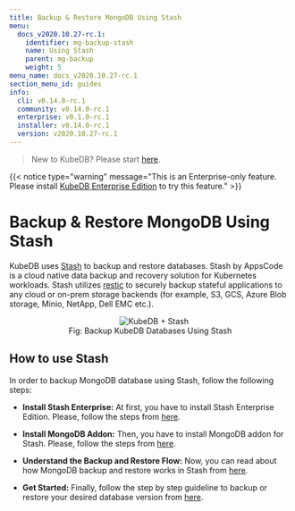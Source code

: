 ```yaml
---
title: Backup & Restore MongoDB Using Stash
menu:
  docs_v2020.10.27-rc.1:
    identifier: mg-backup-stash
    name: Using Stash
    parent: mg-backup
    weight: 5
menu_name: docs_v2020.10.27-rc.1
section_menu_id: guides
info:
  cli: v0.14.0-rc.1
  community: v0.14.0-rc.1
  enterprise: v0.1.0-rc.1
  installer: v0.14.0-rc.1
  version: v2020.10.27-rc.1
---
```


> New to KubeDB? Please start [here](/docs/v2020.10.27-rc.1/README).

{{< notice type="warning" message="This is an Enterprise-only feature. Please install [KubeDB Enterprise Edition](/docs/v2020.10.27-rc.1/setup/install/enterprise) to try this feature." >}}

# Backup & Restore MongoDB Using Stash

KubeDB uses [Stash](https://stash.run) to backup and restore databases. Stash by AppsCode is a cloud native data backup and recovery solution for Kubernetes workloads. Stash utilizes [restic](https://github.com/restic/restic) to securely backup stateful applications to any cloud or on-prem storage backends (for example, S3, GCS, Azure Blob storage, Minio, NetApp, Dell EMC etc.).

<figure align="center">
  <img alt="KubeDB + Stash" src="/docs/v2020.10.27-rc.1/images/kubedb_plus_stash.svg">
<figcaption align="center">Fig: Backup KubeDB Databases Using Stash</figcaption>
</figure>

## How to use Stash

In order to backup MongoDB database using Stash, follow the following steps:

- **Install Stash Enterprise:** At first, you have to install Stash Enterprise Edition. Please, follow the steps from [here](https://stash.run/docs/latest/setup/install/enterprise/).

- **Install MongoDB Addon:** Then, you have to install MongoDB addon for Stash. Please, follow the steps from [here](https://stash.run/docs/latest/addons/mongodb/setup/install/).

- **Understand the Backup and Restore Flow:** Now, you can read about how MongoDB backup and restore works in Stash from [here](https://stash.run/docs/latest/addons/mongodb/overview/).

- **Get Started:** Finally, follow the step by step guideline to backup or restore your desired database version from [here](https://stash.run/docs/latest/addons/mongodb/).
